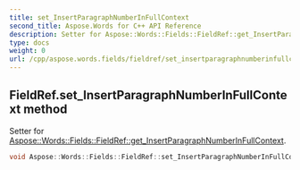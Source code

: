 ```yaml
---
title: set_InsertParagraphNumberInFullContext
second_title: Aspose.Words for C++ API Reference
description: Setter for Aspose::Words::Fields::FieldRef::get_InsertParagraphNumberInFullContext. 
type: docs
weight: 0
url: /cpp/aspose.words.fields/fieldref/set_insertparagraphnumberinfullcontext/
---
```

## FieldRef.set_InsertParagraphNumberInFullContext method


Setter for [Aspose::Words::Fields::FieldRef::get_InsertParagraphNumberInFullContext](./get_insertparagraphnumberinfullcontext/).

```cpp
void Aspose::Words::Fields::FieldRef::set_InsertParagraphNumberInFullContext(bool value)
```

